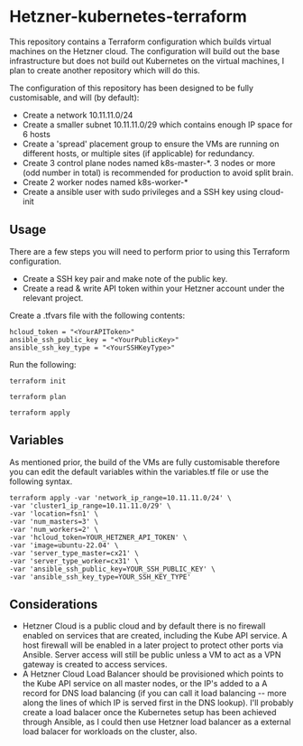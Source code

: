 # Hetzner-kubernetes-terraform

This repository contains a Terraform configuration which builds virtual machines on the Hetzner cloud. The configuration will build out the base infrastructure but does not build out Kubernetes on the virtual machines, I plan to create another repository which will do this.

The configuration of this repository has been designed to be fully customisable, and will (by default):

- Create a network 10.11.11.0/24
- Create a smaller subnet 10.11.11.0/29 which contains enough IP space for 6 hosts
- Create a 'spread' placement group to ensure the VMs are running on different hosts, or multiple sites (if applicable) for redundancy.
- Create 3 control plane nodes named k8s-master-\*. 3 nodes or more (odd number in total) is recommended for production to avoid split brain.
- Create 2 worker nodes named k8s-worker-\*
- Create a ansible user with sudo privileges and a SSH key using cloud-init

## Usage

There are a few steps you will need to perform prior to using this Terraform configuration.

- Create a SSH key pair and make note of the public key.
- Create a read & write API token within your Hetzner account under the relevant project.

Create a .tfvars file with the following contents:

```
hcloud_token = "<YourAPIToken>"
ansible_ssh_public_key = "<YourPublicKey>"
ansible_ssh_key_type = "<YourSSHKeyType>"
```

Run the following:

```
terraform init
```

```
terraform plan
```

```
terraform apply
```

## Variables

As mentioned prior, the build of the VMs are fully customisable therefore you can edit the default variables within the variables.tf file or use the following syntax.

```
terraform apply -var 'network_ip_range=10.11.11.0/24' \
-var 'cluster1_ip_range=10.11.11.0/29' \
-var 'location=fsn1' \
-var 'num_masters=3' \
-var 'num_workers=2' \
-var 'hcloud_token=YOUR_HETZNER_API_TOKEN' \
-var 'image=ubuntu-22.04' \
-var 'server_type_master=cx21' \
-var 'server_type_worker=cx31' \
-var 'ansible_ssh_public_key=YOUR_SSH_PUBLIC_KEY' \
-var 'ansible_ssh_key_type=YOUR_SSH_KEY_TYPE'
```

## Considerations

- Hetzner Cloud is a public cloud and by default there is no firewall enabled on services that are created, including the Kube API service. A host firewall will be enabled in a later project to protect other ports via Ansible. Server access will still be public unless a VM to act as a VPN gateway is created to access services.
- A Hetzner Cloud Load Balancer should be provisioned which points to the Kube API service on all master nodes, or the IP's added to a A record for DNS load balancing (if you can call it load balancing -- more along the lines of which IP is served first in the DNS lookup). I'll probably create a load balacer once the Kubernetes setup has been achieved through Ansible, as I could then use Hetzner load balancer as a external load balacer for workloads on the cluster, also.
